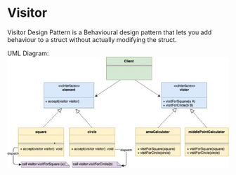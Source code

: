 # Visitor

Visitor Design Pattern is a Behavioural design pattern that lets you add behaviour to a struct without actually modifying the struct.

UML Diagram:
![](./../../images/Visitor-Design-Pattern.jpg)